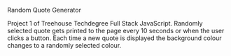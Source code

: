 Random Quote Generator

Project 1 of Treehouse Techdegree Full Stack JavaScript.
Randomly selected quote gets printed to the page every 10 seconds or when the user clicks a button.
Each time a new quote is displayed the background colour changes to a randomly selected colour.

